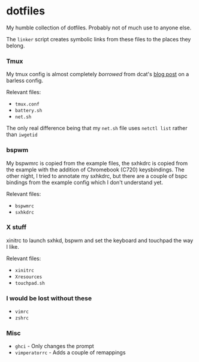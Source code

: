 # dotfiles

My humble collection of dotfiles. Probably not of much use to anyone else.

The `linker` script creates symbolic links from these files to the places they belong.

### Tmux
My tmux config is almost completely *borrowed* from dcat's [blog post](http://calummacrae.blogspot.co.uk/2012/12/dropping-status-bars-for-tmux-as-im.html) on a barless config.

Relevant files:
* `tmux.conf`
* `battery.sh`
* `net.sh`

The only real difference being that my `net.sh` file uses `netctl list` rather than `iwgetid`

### bspwm
My bspwmrc is copied from the example files, the sxhkdrc is copied from the example with the addition of Chromebook (C720) keysbindings. 
The other night, I tried to annotate my sxhkdrc, but there are a couple of bspc bindings from the example config which I don't understand yet.

Relevant files:
* `bspwmrc`
* `sxhkdrc`

### X stuff
xinitrc to launch sxhkd, bspwm and set the keyboard and touchpad the way I like.

Relevant files:
* `xinitrc`
* `Xresources`
* `touchpad.sh`

### I would be lost without these
* `vimrc`
* `zshrc`

### Misc
* `ghci` - Only changes the prompt
* `vimperatorrc` - Adds a couple of remappings